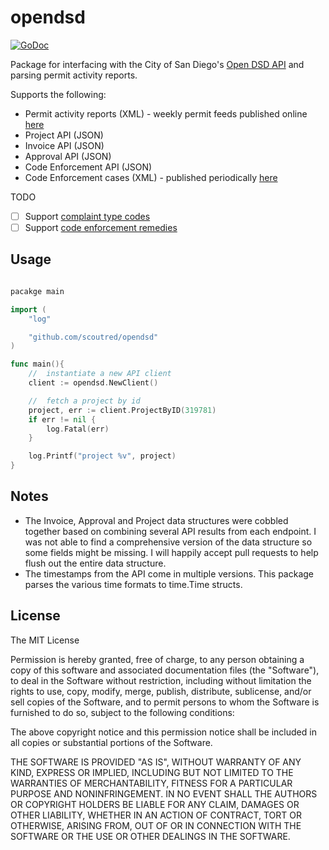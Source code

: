 # opendsd

[![GoDoc](https://godoc.org/github.com/scoutred/opendsd?status.svg)](http://godoc.org/github.com/scoutred/opendsd)

Package for interfacing with the City of San Diego's [Open DSD API](https://www.sandiego.gov/development-services/opendsd/developers) and parsing permit activity reports.

Supports the following:

- Permit activity reports (XML) - weekly permit feeds published online [here](https://www.sandiego.gov/development-services/opendsd/permitactivity)
- Project API (JSON)
- Invoice API (JSON)
- Approval API (JSON)
- Code Enforcement API (JSON)
- Code Enforcement cases (XML) - published periodically [here](https://www.sandiego.gov/development-services/opendsd/codenforcement)

TODO 
- [ ] Support [complaint type codes](https://www.sandiego.gov/sites/default/files/legacy/development-services/opendsd/csv/complaintypes.csv)
- [ ] Support [code enforcement remedies](https://www.sandiego.gov/sites/default/files/legacy/development-services/opendsd/csv/codenforcementremedies.csv)

## Usage

```go

pacakge main

import (
	"log"

	"github.com/scoutred/opendsd"
)

func main(){
	//	instantiate a new API client
	client := opendsd.NewClient()

	//	fetch a project by id
	project, err := client.ProjectByID(319781)
	if err != nil {
		log.Fatal(err)
	}

	log.Printf("project %v", project)
}

```

## Notes

- The Invoice, Approval and Project data structures were cobbled together based on combining several API results from each endpoint. I was not able to find a comprehensive version of the data structure so some fields might be missing. I will happily accept pull requests to help flush out the entire data structure.
- The timestamps from the API come in multiple versions. This package parses the various time formats to time.Time structs.

## License

The MIT License

Permission is hereby granted, free of charge, to any person obtaining a copy
of this software and associated documentation files (the "Software"), to deal
in the Software without restriction, including without limitation the rights
to use, copy, modify, merge, publish, distribute, sublicense, and/or sell
copies of the Software, and to permit persons to whom the Software is
furnished to do so, subject to the following conditions:

The above copyright notice and this permission notice shall be included in
all copies or substantial portions of the Software.

THE SOFTWARE IS PROVIDED "AS IS", WITHOUT WARRANTY OF ANY KIND, EXPRESS OR
IMPLIED, INCLUDING BUT NOT LIMITED TO THE WARRANTIES OF MERCHANTABILITY,
FITNESS FOR A PARTICULAR PURPOSE AND NONINFRINGEMENT. IN NO EVENT SHALL THE
AUTHORS OR COPYRIGHT HOLDERS BE LIABLE FOR ANY CLAIM, DAMAGES OR OTHER
LIABILITY, WHETHER IN AN ACTION OF CONTRACT, TORT OR OTHERWISE, ARISING FROM,
OUT OF OR IN CONNECTION WITH THE SOFTWARE OR THE USE OR OTHER DEALINGS IN
THE SOFTWARE.